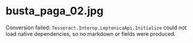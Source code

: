 # busta_paga_02.jpg

Conversion failed: `Tesseract.Interop.LeptonicaApi.Initialize` could not load native dependencies, so no markdown or fields were produced.
